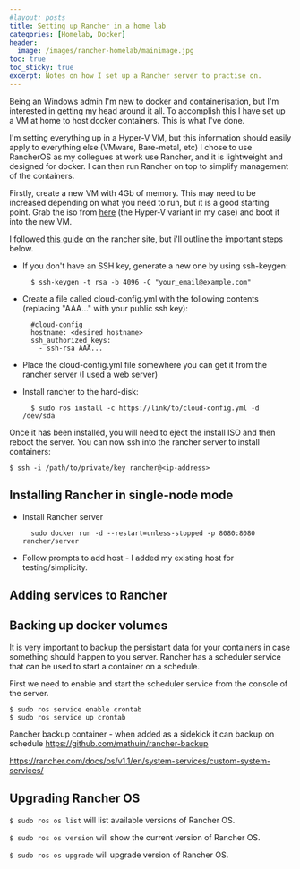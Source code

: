```yaml
---
#layout: posts
title: Setting up Rancher in a home lab
categories: [Homelab, Docker]
header:
  image: /images/rancher-homelab/mainimage.jpg
toc: true
toc_sticky: true
excerpt: Notes on how I set up a Rancher server to practise on.
---
```

Being an Windows admin I'm new to docker and containerisation, but I'm interested in getting my head around it all.  To accomplish this I have set up a VM at home to host docker containers.  This is what I've done.


I'm setting everything up in a Hyper-V VM, but this information should easily apply to everything else (VMware, Bare-metal, etc)
I chose to use RancherOS as my collegues at work use Rancher, and it is lightweight and designed for docker.  I can then run Rancher on top to simplify management of the containers.

Firstly, create a new VM with 4Gb of memory.  This may need to be increased depending on what you need to run, but it is a good starting point.
Grab the iso from [here](https://github.com/rancher/os/releases/) (the Hyper-V variant in my case) and boot it into the new VM.

I followed [this guide](https://rancher.com/docs/os/v1.x/en/installation/running-rancheros/server/install-to-disk/) on the rancher site, but i'll outline the important steps below.

- If you don't have an SSH key, generate a new one by using ssh-keygen:

        $ ssh-keygen -t rsa -b 4096 -C "your_email@example.com"

- Create a file called cloud-config.yml with the following contents (replacing "AAA..." with your public ssh key):

        #cloud-config
        hostname: <desired hostname>
        ssh_authorized_keys:
          - ssh-rsa AAA...

- Place the cloud-config.yml file somewhere you can get it from the rancher server (I used a web server)
- Install rancher to the hard-disk:

        $ sudo ros install -c https://link/to/cloud-config.yml -d /dev/sda


Once it has been installed, you will need to eject the install ISO and then reboot the server.
You can now ssh into the rancher server to install containers:

    $ ssh -i /path/to/private/key rancher@<ip-address>


## Installing Rancher in single-node mode

- Install Rancher server

        sudo docker run -d --restart=unless-stopped -p 8080:8080 rancher/server

- Follow prompts to add host - I added my existing host for testing/simplicity.

## Adding services to Rancher



## Backing up docker volumes

It is very important to backup the persistant data for your containers in case something should happen to you server.
Rancher has a scheduler service that can be used to start a container on a schedule. 

First we need to enable and start the scheduler service from the console of the server.

    $ sudo ros service enable crontab
    $ sudo ros service up crontab

Rancher backup container - when added as a sidekick it can backup on schedule
https://github.com/mathuin/rancher-backup

https://rancher.com/docs/os/v1.1/en/system-services/custom-system-services/

<!--
## Installing Rancher in multi-node mode

The next step is to install rancher in a container so that we have a nice web interface for managing our containers.

    $ sudo docker run -d --restart=unless-stopped -p 80:80 -p 443:443 rancher/rancher


## Configuring Rancher

- Open into the Rancher web page (https://\<IP of rancher server\>)
- Enter the admin password you would like
- Verify the server address

Now we need to create a cluster and add nodes to it.

Click on add cluster.  I chose a custom cluster as I was running it on my own server, not in the cloud.  Enter a name for the cluster.  I left the rest of the options as default for now.

You are then given a command you need to run on any nodes you would like to add to the cluster.  For simplicity, I'm runnining this entire cluster on one VM, so I needed to select all of the node roles (etcd, Control Plane and Worker).  If/when you want to scale out your cluster, you should separate these roles onto different servers.
-->


## Upgrading Rancher OS

``$ sudo ros os list`` will list available versions of Rancher OS.

``$ sudo ros os version`` will show the current version of Rancher OS.

``$ sudo ros os upgrade`` will upgrade version of Rancher OS.
